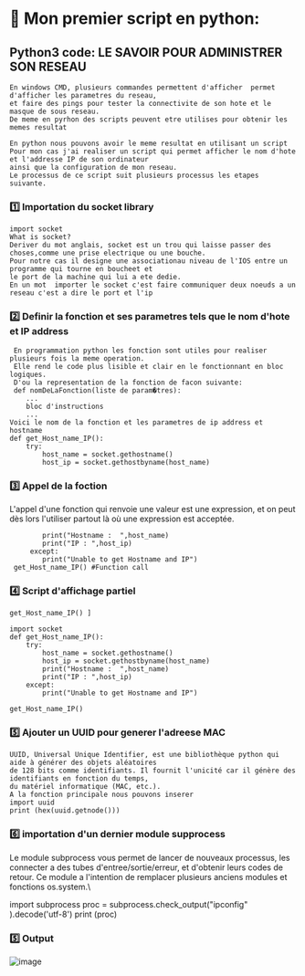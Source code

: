 
# 🎈 Mon premier script en python:

## Python3 code: LE SAVOIR POUR ADMINISTRER SON RESEAU
```
En windows CMD, plusieurs commandes permettent d'afficher  permet d'afficher les parametres du reseau, 
et faire des pings pour tester la connectivite de son hote et le masque de sous reseau. 
De meme en pyrhon des scripts peuvent etre utilises pour obtenir les memes resultat

En python nous pouvons avoir le meme resultat en utilisant un script
Pour mon cas j'ai realiser un script qui permet afficher le nom d'hote et l'addresse IP de son ordinateur 
ainsi que la configuration de mon reseau.
Le processus de ce script suit plusieurs processus les etapes suivante.
```
### :one: Importation du socket library 
```
import socket
What is socket?
Deriver du mot anglais, socket est un trou qui laisse passer des choses,comme une prise electrique ou une bouche.
Pour notre cas il designe une associationau niveau de l'IOS entre un programme qui tourne en boucheet et 
le port de la machine qui lui a ete dedie.
En un mot  importer le socket c'est faire communiquer deux noeuds a un reseau c'est a dire le port et l'ip
```
### :two: Definir la fonction et ses parametres tels que le nom d'hote et IP address 
```
 En programmation python les fonction sont utiles pour realiser plusieurs fois la meme operation.
 Elle rend le code plus lisible et clair en le fonctionnant en bloc logiques.
 D'ou la representation de la fonction de facon suivante:
 def nomDeLaFonction(liste de param�tres):
    ...
    bloc d'instructions
    ...
Voici le nom de la fonction et les parametres de ip address et hostname
def get_Host_name_IP(): 
    try: 
        host_name = socket.gethostname() 
        host_ip = socket.gethostbyname(host_name) 
 ````
### :three: Appel de la foction
L'appel d'une fonction qui renvoie une valeur est une expression, et on peut dès lors l'utiliser partout 
là où une expression est acceptée. 

```
        print("Hostname :  ",host_name) 
        print("IP : ",host_ip) 
     except: 
        print("Unable to get Hostname and IP") 
 get_Host_name_IP() #Function call 
 ````
### :four: Script d'affichage partiel

```
get_Host_name_IP() ]
  
import socket 
def get_Host_name_IP(): 
    try: 
        host_name = socket.gethostname() 
        host_ip = socket.gethostbyname(host_name) 
        print("Hostname :  ",host_name) 
        print("IP : ",host_ip) 
    except: 
        print("Unable to get Hostname and IP") 
  
get_Host_name_IP()
```
### :five: Ajouter un UUID pour generer l'adreese MAC
```
UUID, Universal Unique Identifier, est une bibliothèque python qui aide à générer des objets aléatoires
de 128 bits comme identifiants. Il fournit l'unicité car il génère des identifiants en fonction du temps,
du matériel informatique (MAC, etc.).
A la fonction principale nous pouvons inserer 
import uuid 
print (hex(uuid.getnode())) 
```
### :six: importation  d'un dernier module supprocess
Le module subprocess vous permet de lancer de nouveaux processus, les connecter a des
tubes d'entree/sortie/erreur, et d'obtenir leurs codes de retour. 
Ce module a l'intention de remplacer plusieurs anciens modules et fonctions os.system.\

import subprocess
proc = subprocess.check_output("ipconfig" ).decode('utf-8')
print (proc)

### :five: Output

![image](py2.PNG)
````
